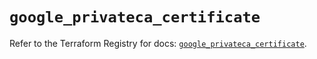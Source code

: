 # `google_privateca_certificate`

Refer to the Terraform Registry for docs: [`google_privateca_certificate`](https://registry.terraform.io/providers/hashicorp/google-beta/6.39.0/docs/resources/google_privateca_certificate).
